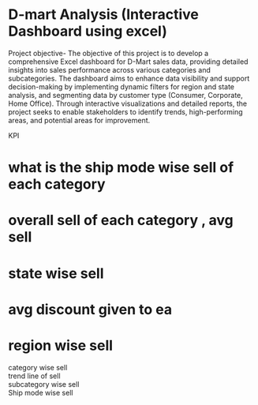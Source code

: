 # D-mart Analysis (Interactive Dashboard using excel)
Project objective-
The objective of this project is to develop a comprehensive Excel dashboard for D-Mart sales data, providing detailed insights into sales performance across various categories and subcategories. The dashboard aims to enhance data visibility and support decision-making by implementing dynamic filters for region and state analysis, and segmenting data by customer type (Consumer, Corporate, Home Office). Through interactive visualizations and detailed reports, the project seeks to enable stakeholders to identify trends, high-performing areas, and potential areas for improvement.

KPI
# what is the ship mode wise sell of each category 			
# overall sell of each category , avg sell 			
# state wise sell			
# avg discount given to ea			
# region wise sell			
category wise sell			
trend line of sell 			
subcategory wise sell			
Ship mode wise sell			


